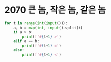 # 2070 큰 놈, 작은 놈, 같은 놈



```python
for t in range(int(input())):
    a, b = map(int, input().split())
    if a > b:
        print(f'#{t+1} >')
    elif a == b:
        print(f'#{t+1} =')
    else:
        print(f'#{t+1} <')
```